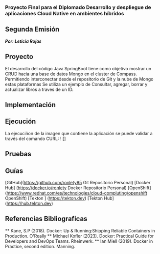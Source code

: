### Proyecto Final para el Diplomado Desarrollo y despliegue de aplicaciones Cloud Native en ambientes híbridos
## Segunda Emisión 
_**Por: Leticia Rojas**_

## Proyecto
El desarrollo del código Java SpringBoot tiene como objetivo mostrar un CRUD hacia una base de datos Mongo en el cluster de Compass.
Permitiendo interconectar desde el repositorio de Git y la nube de Mongo estas plataformas
Se utiliza un ejemplo de Consultar, agregar, borrar y actualizar  libros a traves de un ID.
## Implementación

## Ejecución
La ejecuciñon de la imagen que contiene la aplicación se puede validar a través del comando CURL:
! []
## Pruebas

## Guías

[GitHub](https://github.com/ronlety85 Git  Repositorio Personal)
[Docker Hub] (https://docker.io/ronlety Docker  Repositorio Personal)
[OpenShift] (https://www.redhat.com/es/technologies/cloud-compluting/openshift OpenShift)
[Tekton ] (https://tekton.dev)
[Tekton Hub] (https://hub.tekton.dev)

## Referencias Bibliograficas
 ** Kane, S.P (2018). Docker: Up & Running:Shipping Reliable Containers in Production. O'Really
 ** Michael Kofler (2023). Docker: Practical Guide for Developers and DevOps Teams. Rheinwerk.
 ** Ian Miell (2019). Docker in Practice, second edition. Manning.
